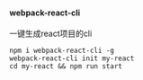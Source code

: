 #### webpack-react-cli

一键生成react项目的cli

```
npm i webpack-react-cli -g
webpack-react-cli init my-react
cd my-react && npm run start
```